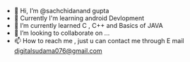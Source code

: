 - 👋 Hi, I’m @sachchidanand gupta
- 👀 Currently I'm learning android Devlopment
- 🌱 I’m currently learned C , C++ and Basics of JAVA 
- 💞️ I’m looking to collaborate on ...
- 📫 How to reach me , just u can contact me through E mail digitalsudama076@gmail.com

<!---
hackwithhuman/hackwithhuman is a ✨ special ✨ repository because its `README.md` (this file) appears on your GitHub profile.
You can click the Preview link to take a look at your changes.
--->
